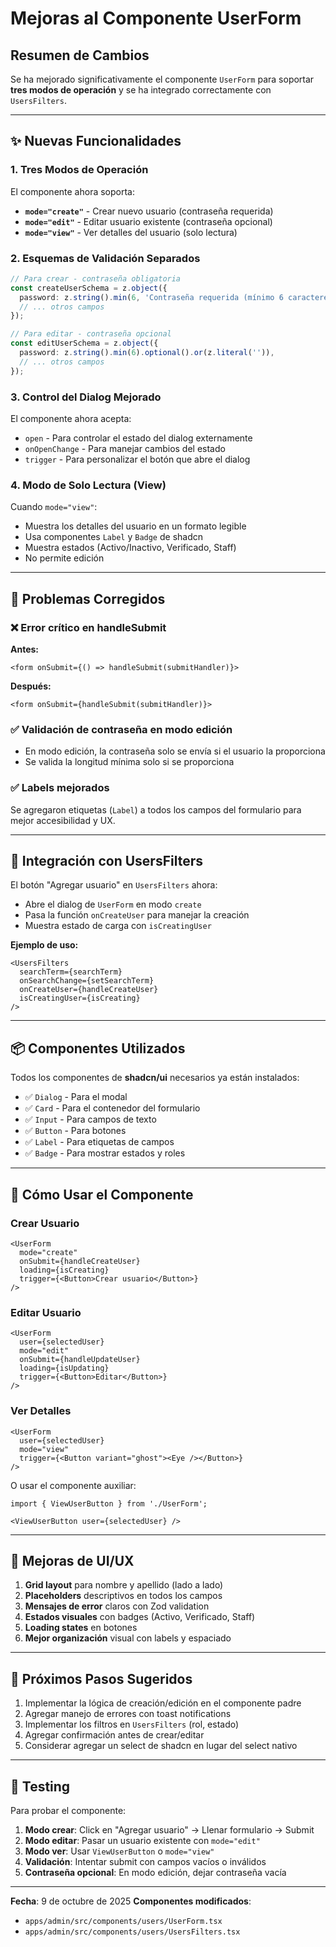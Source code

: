 # Mejoras al Componente UserForm

## Resumen de Cambios

Se ha mejorado significativamente el componente `UserForm` para soportar **tres modos de operación** y se ha integrado correctamente con `UsersFilters`.

---

## ✨ Nuevas Funcionalidades

### 1. **Tres Modos de Operación**

El componente ahora soporta:

- **`mode="create"`** - Crear nuevo usuario (contraseña requerida)
- **`mode="edit"`** - Editar usuario existente (contraseña opcional)
- **`mode="view"`** - Ver detalles del usuario (solo lectura)

### 2. **Esquemas de Validación Separados**

```typescript
// Para crear - contraseña obligatoria
const createUserSchema = z.object({
  password: z.string().min(6, 'Contraseña requerida (mínimo 6 caracteres)'),
  // ... otros campos
});

// Para editar - contraseña opcional
const editUserSchema = z.object({
  password: z.string().min(6).optional().or(z.literal('')),
  // ... otros campos
});
```

### 3. **Control del Dialog Mejorado**

El componente ahora acepta:
- `open` - Para controlar el estado del dialog externamente
- `onOpenChange` - Para manejar cambios del estado
- `trigger` - Para personalizar el botón que abre el dialog

### 4. **Modo de Solo Lectura (View)**

Cuando `mode="view"`:
- Muestra los detalles del usuario en un formato legible
- Usa componentes `Label` y `Badge` de shadcn
- Muestra estados (Activo/Inactivo, Verificado, Staff)
- No permite edición

---

## 🔧 Problemas Corregidos

### ❌ **Error crítico en handleSubmit**

**Antes:**
```tsx
<form onSubmit={() => handleSubmit(submitHandler)}>
```

**Después:**
```tsx
<form onSubmit={handleSubmit(submitHandler)}>
```

### ✅ **Validación de contraseña en modo edición**

- En modo edición, la contraseña solo se envía si el usuario la proporciona
- Se valida la longitud mínima solo si se proporciona

### ✅ **Labels mejorados**

Se agregaron etiquetas (`Label`) a todos los campos del formulario para mejor accesibilidad y UX.

---

## 🔌 Integración con UsersFilters

El botón "Agregar usuario" en `UsersFilters` ahora:
- Abre el dialog de `UserForm` en modo `create`
- Pasa la función `onCreateUser` para manejar la creación
- Muestra estado de carga con `isCreatingUser`

**Ejemplo de uso:**

```tsx
<UsersFilters
  searchTerm={searchTerm}
  onSearchChange={setSearchTerm}
  onCreateUser={handleCreateUser}
  isCreatingUser={isCreating}
/>
```

---

## 📦 Componentes Utilizados

Todos los componentes de **shadcn/ui** necesarios ya están instalados:

- ✅ `Dialog` - Para el modal
- ✅ `Card` - Para el contenedor del formulario
- ✅ `Input` - Para campos de texto
- ✅ `Button` - Para botones
- ✅ `Label` - Para etiquetas de campos
- ✅ `Badge` - Para mostrar estados y roles

---

## 🎯 Cómo Usar el Componente

### Crear Usuario

```tsx
<UserForm 
  mode="create"
  onSubmit={handleCreateUser}
  loading={isCreating}
  trigger={<Button>Crear usuario</Button>}
/>
```

### Editar Usuario

```tsx
<UserForm 
  user={selectedUser}
  mode="edit"
  onSubmit={handleUpdateUser}
  loading={isUpdating}
  trigger={<Button>Editar</Button>}
/>
```

### Ver Detalles

```tsx
<UserForm 
  user={selectedUser}
  mode="view"
  trigger={<Button variant="ghost"><Eye /></Button>}
/>
```

O usar el componente auxiliar:

```tsx
import { ViewUserButton } from './UserForm';

<ViewUserButton user={selectedUser} />
```

---

## 🎨 Mejoras de UI/UX

1. **Grid layout** para nombre y apellido (lado a lado)
2. **Placeholders** descriptivos en todos los campos
3. **Mensajes de error** claros con Zod validation
4. **Estados visuales** con badges (Activo, Verificado, Staff)
5. **Loading states** en botones
6. **Mejor organización** visual con labels y espaciado

---

## 📝 Próximos Pasos Sugeridos

1. Implementar la lógica de creación/edición en el componente padre
2. Agregar manejo de errores con toast notifications
3. Implementar los filtros en `UsersFilters` (rol, estado)
4. Agregar confirmación antes de crear/editar
5. Considerar agregar un select de shadcn en lugar del select nativo

---

## 🐛 Testing

Para probar el componente:

1. **Modo crear**: Click en "Agregar usuario" → Llenar formulario → Submit
2. **Modo editar**: Pasar un usuario existente con `mode="edit"`
3. **Modo ver**: Usar `ViewUserButton` o `mode="view"`
4. **Validación**: Intentar submit con campos vacíos o inválidos
5. **Contraseña opcional**: En modo edición, dejar contraseña vacía

---

**Fecha**: 9 de octubre de 2025
**Componentes modificados**: 
- `apps/admin/src/components/users/UserForm.tsx`
- `apps/admin/src/components/users/UsersFilters.tsx`
